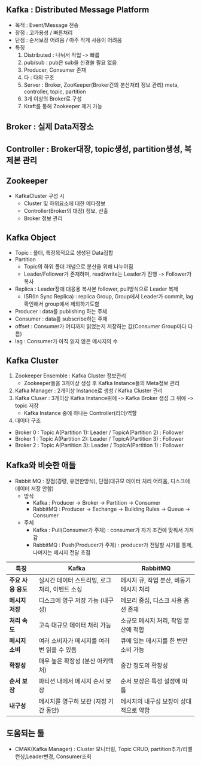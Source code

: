 ## Kafka : Distributed Message Platform

- 목적 : Event/Message 전송
- 장점 : 고가용성 / 빠른처리
- 단점 : 순서보장 어려움 / 아주 작게 사용이 어려움
- 특징
  1. Distributed : 나눠서 작업 -> 빠름
  2. pub/sub : pub은 sub을 신경쓸 필요 없음
  3. Producer, Consumer 존재
  4. 다 : 다의 구조
  5. Server : Broker, ZooKeeper(Broker간의 분산처리 정보 관리) meta, controller, topic, partition
  6. 3개 이상의 Broker로 구성
  7. Kraft를 통해 Zookeeper 제거 가능

## Broker : 실제 Data저장소
## Controller : Broker대장, topic생성, partition생성, 복제본 관리

## Zookeeper
- KafkaCluster 구성 시 
  - Cluster 및 하위요소에 대한 메타정보
  - Controller(Broker의 대장) 정보, 선출
  - Broker 정보 관리

## Kafka Object
- Topic : 폴더, 특정목적으로 생성된 Data집합
- Partition 
  - Topic의 하위 폴더 개념으로 분산을 위해 나누어짐
  - Leader/Follower가 존재하며, read/write는 Leader가 진행 -> Follower가 복사
- Replica : Leader장애 대응용 복사본 follower, pull방식으로 Leader 복제
  - ISR(In Sync Replica) : replica Group, Group에서 Leader가 commit, lag확인해서 group에서 제외하기도함
- Producer : data를 publishing 하는 주체
- Consumer : data를 subscribe하는 주체
- offset : Consumer가 어디까지 읽었는지 저장하는 값(Consumer Group마다 다름)
- lag : Consumer가 아직 읽지 않은 메시지의 수

## Kafka Cluster
1. Zookeeper Ensemble : Kafka Cluster 정보관리
   - Zookeeper들을 3개이상 생성 후 Kafka Instance들의 Meta정보 관리 
2. Kafka Manager : 2개이상 Instance로 생성 / Kafka Cluster 관리
3. Kafka Cluser : 3개이상 Kafka Instance위에 -> Kafka Broker 생성 그 위에 -> topic 저장
   - Kafka Instance 중에 하나는 Controller(리더)역할
4. 데이터 구조
  - Broker 0 : Topic A(Partition 1): Leader / TopicA(Partition 2) : Follower
  - Broker 1 : Topic A(Partition 2): Leader / TopicA(Partition 3) : Follower
  - Broker 2 : Topic A(Partition 3): Leader / TopicA(Partition 1) : Follower

## Kafka와 비슷한 애들
- Rabbit MQ : 장점(경량, 유연한방식), 단점(대규모 데이터 처리 어려움, 디스크에 데이터 저장 안함)
  - 방식
    - Kafka : Producer -> Broker -> Partition -> Consumer
    - RabbitMQ : Producer -> Exchange -> Building Rules -> Queue -> Consumer
  - 주체
    - Kafka : Pull(Consumer가 주체) : consumer가 자기 조건에 맞춰서 가져감
    - RabbitMQ : Push(Producer가 주체) : producer가 전달할 시기를 통제, 나머지는 메시지 전달 초점
    
| **특징**              | **Kafka**                                      | **RabbitMQ**                                 |
|-----------------------|------------------------------------------------|----------------------------------------------|
| **주요 사용 용도**     | 실시간 데이터 스트리밍, 로그 처리, 이벤트 소싱 | 메시지 큐, 작업 분산, 비동기 메시지 처리     |
| **메시지 저장**       | 디스크에 영구 저장 가능 (내구성)               | 메모리 중심, 디스크 사용 옵션 존재           |
| **처리 속도**         | 고속 대규모 데이터 처리 가능                   | 소규모 메시지 처리, 작업 분산에 적합         |
| **메시지 소비**       | 여러 소비자가 메시지를 여러 번 읽을 수 있음    | 큐에 있는 메시지를 한 번만 소비 가능         |
| **확장성**            | 매우 높은 확장성 (분산 아키텍처)               | 중간 정도의 확장성                          |
| **순서 보장**         | 파티션 내에서 메시지 순서 보장                  | 순서 보장은 특정 설정에 따름                 |
| **내구성**            | 메시지를 영구히 보관 (지정 기간 동안)           | 메시지의 내구성 보장이 상대적으로 약함       |




## 도움되는 툴
- CMAK(Kafka Manager) : Cluster 모니터링, Topic CRUD, partition추가/리밸런싱,Leader변경, Consumer조회

